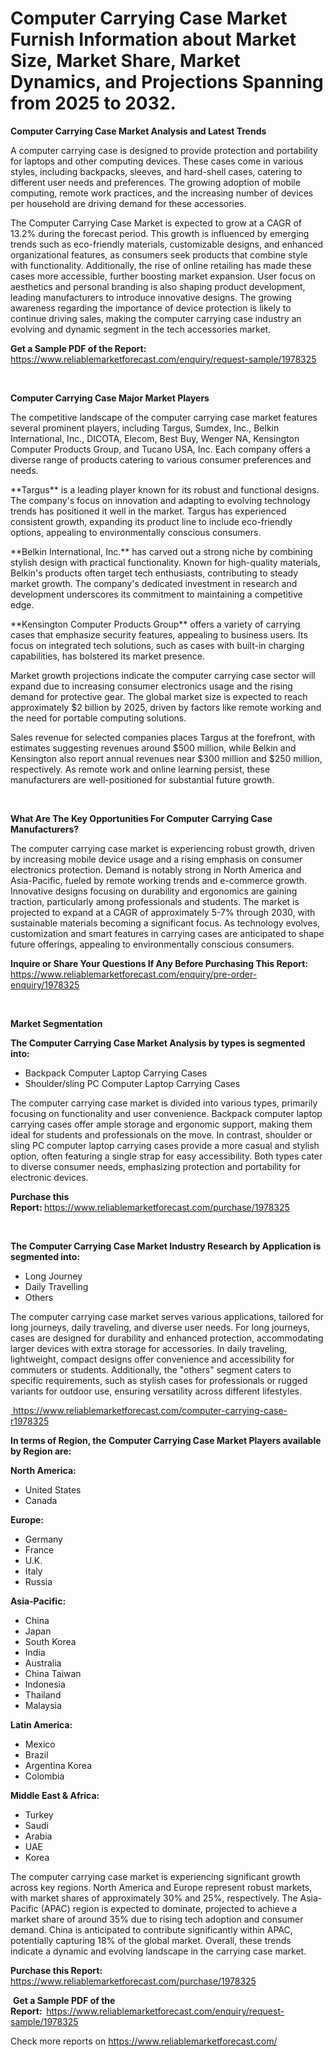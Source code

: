 <p><h1>Computer Carrying Case Market Furnish Information about Market Size, Market Share, Market Dynamics, and Projections Spanning from 2025 to 2032.</h1></p><p><strong>Computer Carrying Case Market Analysis and Latest Trends</strong></p>
<p><p>A computer carrying case is designed to provide protection and portability for laptops and other computing devices. These cases come in various styles, including backpacks, sleeves, and hard-shell cases, catering to different user needs and preferences. The growing adoption of mobile computing, remote work practices, and the increasing number of devices per household are driving demand for these accessories.</p><p>The Computer Carrying Case Market is expected to grow at a CAGR of 13.2% during the forecast period. This growth is influenced by emerging trends such as eco-friendly materials, customizable designs, and enhanced organizational features, as consumers seek products that combine style with functionality. Additionally, the rise of online retailing has made these cases more accessible, further boosting market expansion. User focus on aesthetics and personal branding is also shaping product development, leading manufacturers to introduce innovative designs. The growing awareness regarding the importance of device protection is likely to continue driving sales, making the computer carrying case industry an evolving and dynamic segment in the tech accessories market.</p></p>
<p><strong>Get a Sample PDF of the Report:&nbsp;</strong> <a href="https://www.reliablemarketforecast.com/enquiry/request-sample/1978325?utm_campaign=2947&utm_medium=2&utm_source=Github&utm_content=ia&utm_term=05042025&utm_id=computer-carrying-case">https://www.reliablemarketforecast.com/enquiry/request-sample/1978325</a></p>
<p>&nbsp;</p>
<p><strong>Computer Carrying Case Major Market Players</strong></p>
<p><p>The competitive landscape of the computer carrying case market features several prominent players, including Targus, Sumdex, Inc., Belkin International, Inc., DICOTA, Elecom, Best Buy, Wenger NA, Kensington Computer Products Group, and Tucano USA, Inc. Each company offers a diverse range of products catering to various consumer preferences and needs.</p><p>**Targus** is a leading player known for its robust and functional designs. The company's focus on innovation and adapting to evolving technology trends has positioned it well in the market. Targus has experienced consistent growth, expanding its product line to include eco-friendly options, appealing to environmentally conscious consumers.</p><p>**Belkin International, Inc.** has carved out a strong niche by combining stylish design with practical functionality. Known for high-quality materials, Belkin's products often target tech enthusiasts, contributing to steady market growth. The company's dedicated investment in research and development underscores its commitment to maintaining a competitive edge. </p><p>**Kensington Computer Products Group** offers a variety of carrying cases that emphasize security features, appealing to business users. Its focus on integrated tech solutions, such as cases with built-in charging capabilities, has bolstered its market presence.</p><p>Market growth projections indicate the computer carrying case sector will expand due to increasing consumer electronics usage and the rising demand for protective gear. The global market size is expected to reach approximately $2 billion by 2025, driven by factors like remote working and the need for portable computing solutions.</p><p>Sales revenue for selected companies places Targus at the forefront, with estimates suggesting revenues around $500 million, while Belkin and Kensington also report annual revenues near $300 million and $250 million, respectively. As remote work and online learning persist, these manufacturers are well-positioned for substantial future growth.</p></p>
<p>&nbsp;</p>
<p><strong>What Are The Key Opportunities For Computer Carrying Case Manufacturers?</strong></p>
<p><p>The computer carrying case market is experiencing robust growth, driven by increasing mobile device usage and a rising emphasis on consumer electronics protection. Demand is notably strong in North America and Asia-Pacific, fueled by remote working trends and e-commerce growth. Innovative designs focusing on durability and ergonomics are gaining traction, particularly among professionals and students. The market is projected to expand at a CAGR of approximately 5-7% through 2030, with sustainable materials becoming a significant focus. As technology evolves, customization and smart features in carrying cases are anticipated to shape future offerings, appealing to environmentally conscious consumers.</p></p>
<p><strong>Inquire or Share Your Questions If Any Before Purchasing This Report:</strong> <a href="https://www.reliablemarketforecast.com/enquiry/pre-order-enquiry/1978325?utm_campaign=2947&utm_medium=2&utm_source=Github&utm_content=ia&utm_term=05042025&utm_id=computer-carrying-case">https://www.reliablemarketforecast.com/enquiry/pre-order-enquiry/1978325</a></p>
<p>&nbsp;</p>
<p><strong>Market Segmentation</strong></p>
<p><strong>The Computer Carrying Case Market Analysis by types is segmented into:</strong></p>
<p><ul><li>Backpack Computer Laptop Carrying Cases</li><li>Shoulder/sling PC Computer Laptop Carrying Cases</li></ul></p>
<p><p>The computer carrying case market is divided into various types, primarily focusing on functionality and user convenience. Backpack computer laptop carrying cases offer ample storage and ergonomic support, making them ideal for students and professionals on the move. In contrast, shoulder or sling PC computer laptop carrying cases provide a more casual and stylish option, often featuring a single strap for easy accessibility. Both types cater to diverse consumer needs, emphasizing protection and portability for electronic devices.</p></p>
<p><strong>Purchase this Report:&nbsp;</strong><a href="https://www.reliablemarketforecast.com/purchase/1978325?utm_campaign=2947&utm_medium=2&utm_source=Github&utm_content=ia&utm_term=05042025&utm_id=computer-carrying-case">https://www.reliablemarketforecast.com/purchase/1978325</a></p>
<p>&nbsp;</p>
<p><strong>The Computer Carrying Case Market Industry Research by Application is segmented into:</strong></p>
<p><ul><li>Long Journey</li><li>Daily Travelling</li><li>Others</li></ul></p>
<p><p>The computer carrying case market serves various applications, tailored for long journeys, daily traveling, and diverse user needs. For long journeys, cases are designed for durability and enhanced protection, accommodating larger devices with extra storage for accessories. In daily traveling, lightweight, compact designs offer convenience and accessibility for commuters or students. Additionally, the "others" segment caters to specific requirements, such as stylish cases for professionals or rugged variants for outdoor use, ensuring versatility across different lifestyles.</p></p>
<p><a href="https://www.reliablemarketforecast.com/computer-carrying-case-r1978325?utm_campaign=2947&utm_medium=2&utm_source=Github&utm_content=ia&utm_term=05042025&utm_id=computer-carrying-case">&nbsp;https://www.reliablemarketforecast.com/computer-carrying-case-r1978325</a></p>
<p><strong>In terms of Region, the Computer Carrying Case Market Players available by Region are:</strong></p>
<p>
    <p> <strong> North America: </strong>
        <ul>
            <li>United States</li>
            <li>Canada</li>
        </ul>
        </p> 
    <p> <strong> Europe: </strong>
        <ul>
            <li>Germany</li>
            <li>France</li>
            <li>U.K.</li>
            <li>Italy</li>
            <li>Russia</li>
        </ul>
        </p> 
    <p> <strong> Asia-Pacific: </strong>
        <ul>
            <li>China</li>
            <li>Japan</li>
            <li>South Korea</li>
            <li>India</li>
            <li>Australia</li>
            <li>China Taiwan</li>
            <li>Indonesia</li>
            <li>Thailand</li>
            <li>Malaysia</li>
        </ul>
        </p> 
    <p> <strong> Latin America: </strong>
        <ul>
            <li>Mexico</li>
            <li>Brazil</li>
            <li>Argentina Korea</li>
            <li>Colombia</li>
        </ul>
        </p> 
    <p> <strong> Middle East & Africa: </strong>
        <ul>
            <li>Turkey</li>
            <li>Saudi</li>
            <li>Arabia</li>
            <li>UAE</li>
            <li>Korea</li>
        </ul>
    </p>
    </p>
<p><p>The computer carrying case market is experiencing significant growth across key regions. North America and Europe represent robust markets, with market shares of approximately 30% and 25%, respectively. The Asia-Pacific (APAC) region is expected to dominate, projected to achieve a market share of around 35% due to rising tech adoption and consumer demand. China is anticipated to contribute significantly within APAC, potentially capturing 18% of the global market. Overall, these trends indicate a dynamic and evolving landscape in the carrying case market.</p></p>
<p><strong>Purchase this Report: </strong><a href="https://www.reliablemarketforecast.com/purchase/1978325?utm_campaign=2947&utm_medium=2&utm_source=Github&utm_content=ia&utm_term=05042025&utm_id=computer-carrying-case">https://www.reliablemarketforecast.com/purchase/1978325</a></p>
<p>&nbsp;<strong>Get a Sample PDF of the Report:&nbsp;&nbsp;</strong><a href="https://www.reliablemarketforecast.com/enquiry/request-sample/1978325?utm_campaign=2947&utm_medium=2&utm_source=Github&utm_content=ia&utm_term=05042025&utm_id=computer-carrying-case">https://www.reliablemarketforecast.com/enquiry/request-sample/1978325</a></p>
<p><strong></strong></p>
<p>Check more reports on <a href="https://www.reliablemarketforecast.com/?utm_campaign=2947&utm_medium=2&utm_source=Github&utm_content=ia&utm_term=05042025&utm_id=computer-carrying-case">https://www.reliablemarketforecast.com/</a></p>